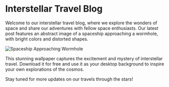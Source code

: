 <!--
Write me markdown content of website with wallpaper:

"An abstract image of a spaceship approaching a wormhole, with bright colors and distorted shapes."

The header of the page should not be copy of the text but rather a real content of the website which is using this wallpaper.
-->

<!--font:Poppins-->

# Interstellar Travel Blog

Welcome to our interstellar travel blog, where we explore the wonders of space and share our adventures with fellow space enthusiasts. Our latest post features an abstract image of a spaceship approaching a wormhole, with bright colors and distorted shapes. 

![Spaceship Approaching Wormhole](https://example.com/spaceship-wormhole.jpg)

This stunning wallpaper captures the excitement and mystery of interstellar travel. Download it for free and use it as your desktop background to inspire your own explorations of the cosmos.

Stay tuned for more updates on our travels through the stars!

